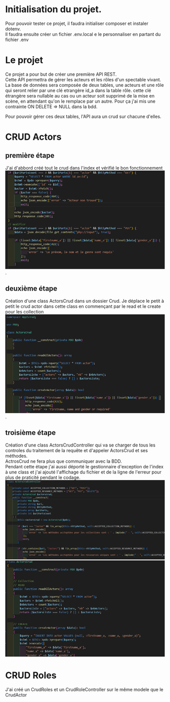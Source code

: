 # Initialisation du projet.
Pour pouvoir tester ce projet, il faudra initialiser composer et instaler dotenv.  
Il faudra ensuite créer un fichier .env.local e le personnaliser en partant du fichier .env  
  
  
# Le projet
Ce projet a pour but de créer une première API REST.  
Cette API permettra de gérer les acteurs et les rôles d'un spectable vivant.  
La base de données sera composée de deux tables, une acteurs et une rôle qui seront relier par une clé etrangère id_a dans la table rôle.
cette clé étrangère sera nullable au cas ou un acteur soit supprimé de la mise en scène, en attendant qu'on le remplace par un autre.
Pour ça j'ai mis une contrainte ON DELETE => NULL dans la bdd.  
  
Pour pouvoir gérer ces deux tables, l'API aura un crud sur chacune d'elles.  
  
# CRUD Actors
## première étape
J'ai d'abbord créé tout le crud dans l'index et vérifié le bon fonctionnement
![Tout dans index](/img/all-index.png "all-index").

## deuxième étape
Création d'une class ActorsCrud dans un dossier Crud.
Je déplace le petit à petit le crud actor dans cette class en commençant par le read et le create pour les collection
![class ActorsCrud](/img/class-ActorsCrud.png "ActorsCrud").

## troisième étape
Création d'une class ActorsCrudController qui va se charger de tous les controles du traitement de la requête et d'appeler ActorsCrud et ses méthodes.  
ActrosCrud ne fera plus que communiquer avec la BDD.  
Pendant cette étape j'ai aussi déporté le gestionnaire d'exception de l'index à une class et j'ai ajouté l'affichage du fichier et de la ligne de l'erreur pour plus de praticité pendant le codage.  
![class ActorsCrudController](/img/class-ActorsCrudController.png "ActorsCrudController")
![class ActorsCrud modifiée](/img/new-class-ActorsCrud.png "new-ActorsCrud")

# CRUD Roles
J'ai créé un CrudRoles et un CrudRoleController sur le même modele que le CrudActor
